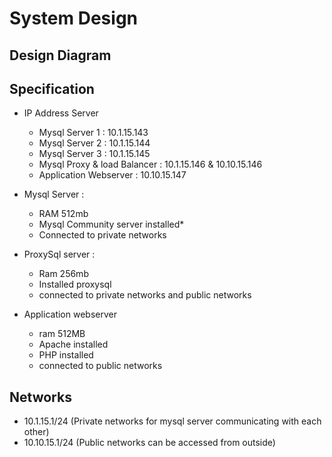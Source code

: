 # System Design
## Design Diagram

## Specification
* IP Address Server
  * Mysql Server 1 : 10.1.15.143
  * Mysql Server 2 : 10.1.15.144
  * Mysql Server 3 : 10.1.15.145
  * Mysql Proxy & load Balancer : 10.1.15.146 & 10.10.15.146
  * Application Webserver : 10.10.15.147

* Mysql Server : 
  * RAM 512mb
  * Mysql Community server installed*
  * Connected to private networks
* ProxySql server : 
  * Ram 256mb
  * Installed proxysql
  * connected to private networks and public networks
* Application webserver
  * ram 512MB
  * Apache installed
  * PHP installed
  * connected to public networks

## Networks
* 10.1.15.1/24 (Private networks for mysql server communicating with each other)
* 10.10.15.1/24 (Public networks can be accessed from outside)